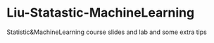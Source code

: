 # Liu-Statastic-MachineLearning
Statistic&amp;MachineLearning course slides and lab and some extra tips
